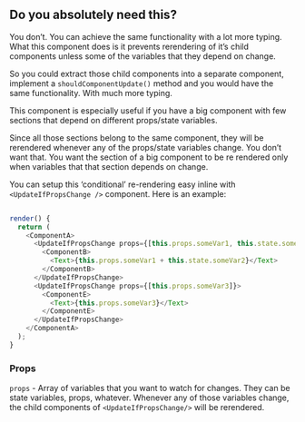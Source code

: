 ## Do you absolutely need this?

You don’t. You can achieve the same functionality with a lot more typing. What this component does is it prevents rerendering of it’s child components unless some of the variables that they depend on change.

So you could extract those child components into a separate component, implement a `shouldComponentUpdate()` method and you would have the same functionality. With much more typing.

This component is especially useful if you have a big component with few sections that depend on different props/state variables. 

Since all those sections belong to the same component, they will be rerendered whenever any of the props/state variables change. You don’t want that. You want the section of a big component to be re rendered only when variables that that section depends on change.

You can setup this ‘conditional’ re-rendering easy inline with `<UpdateIfPropsChange />` component. Here is an example:
```javascript

render() {
  return (
    <ComponentA>
      <UpdateIfPropsChange props={[this.props.someVar1, this.state.someVar2]}>
        <ComponentB>
          <Text>{this.props.someVar1 + this.state.someVar2}</Text>
        </ComponentB>
      </UpdateIfPropsChange>
      <UpdateIfPropsChange props={[this.props.someVar3]}>
        <ComponentE>
          <Text>{this.props.someVar3}</Text>
        </ComponentE>
      </UpdateIfPropsChange>
    </ComponentA>
  );
}
```

### Props

`props` - Array of variables that you want to watch for changes. They can be state variables, props, whatever. Whenever any of those variables change, the child components of `<UpdateIfPropsChange/>` will be rerendered.

